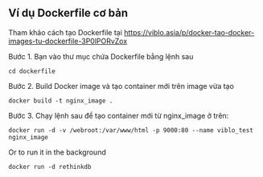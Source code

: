 <article class="markdown-body entry-content container-lg" itemprop="text">
  <h1>Ví dụ Dockerfile cơ bản</h1>
  <p>Tham khảo cách tạo Dockerfile tại <a href="https://viblo.asia/p/docker-tao-docker-images-tu-dockerfile-3P0lPORvZox" rel="nofollow">https://viblo.asia/p/docker-tao-docker-images-tu-dockerfile-3P0lPORvZox</a></p>
  <p>Bước 1. Bạn vào thư mục chứa Dockerfile bằng lệnh sau</p>
  <pre><code>cd dockerfile</code></pre>
  <p>Bước 2. Build Docker image và tạo container mới trên image vừa tạo</p>
  <pre><code>docker build -t nginx_image .</code></pre>
  <p>Bước 3. Chạy lệnh sau để tạo container mới từ nginx_image ở trên:</p>
  <pre><code>docker run -d -v /webroot:/var/www/html -p 9000:80 --name viblo_test nginx_image</code></pre>


  <p>Or to run it in the background</p>
  <pre><code>docker run -d rethinkdb
  </code></pre>
</article>
